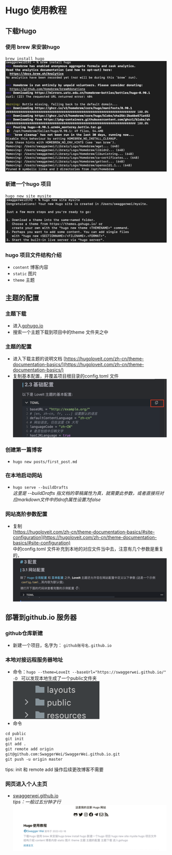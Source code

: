 # Hugo 使用教程


## 下载Hugo
### 使用 brew 来安装hugo  
`brew install hugo`
![](/images_hugo/pic1.png)

### 新建一个hugo 项目  
`hugo new site mysite`  
![](/images_hugo/pic2.png)

### hugo 项目文件结构介绍  
* `content` 博客内容  
* `static` 图片  
* `theme` 主题  

## 主题的配置
### 主题下载  
* 进入[gohugo.io](https://github.com/dillonzq/LoveIt.git)  
* 搜索一个主题下载到项目中的theme 文件夹之中

### 主题的配置
* 进入下载主题的说明文档 [https://hugoloveit.com/zh-cn/theme-documentation-basics/](https://hugoloveit.com/zh-cn/theme-documentation-basics/)
* 复制基本配置，并覆盖项目根目录的config.toml 文件
![](/images_hugo/pic3.png)

### 创建第一篇博客
* `hugo new posts/first_post.md`

### 在本地启动网站
* `hugo serve --buildDrafts`  
_这里是 --buildDrafts 指文档的草稿属性为真，就需要此参数，或者直接将对应markdown文件中的draft属性设置为false_

### 网站高阶参数配置
* 复制   
[https://hugoloveit.com/zh-cn/theme-documentation-basics/#site-configuration](https://hugoloveit.com/zh-cn/theme-documentation-basics/#site-configuration)  
中的config.toml 文件补充到本地的对应文件当中去，注意有几个参数是重复的，
![](/images_hugo/pic4.png)

  
## 部署到github.io 服务器

### github仓库新建
* 新建一个项目，名字为： `github账号名.github.io`

### 本地对接远程服务器地址
* 命令：`hugo --theme=LoveIt --baseUrl="https://swaggerwei.github.io/" -D ` 
可以发现本地生成了一个public文件夹  
![](/images_hugo/pic5.png)
* 命令 
```shell
cd public
git init
git add .
git remote add origin git@github.com:SwaggerWei/SwaggerWei.github.io.git 
git push -u origin master 
```
tips: init 和 remote add 操作后续更改博客不需要

### 网页进入个人主页
* [swaggerwei.github.io]()  
_tips：一般过五分钟才行_    
![](/images_hugo/pic6.png)



